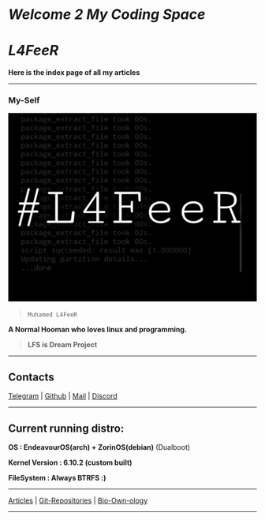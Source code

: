# ***Welcome 2 My Coding Space***

#         *L4FeeR*

**Here is the index page of all my articles**

* * *

### **My-Self**

![L4FeeR](assets/l4feer.png)

  > `Muhamed L4FeeR`

**A Normal Hooman who loves linux and programming.**

 > **LFS is Dream Project** 

*  * *
## **Contacts**

[Telegram](https://t.me/l4feer) | [Github](https://github.com/l4feer) | [Mail](https://gmail.com/muhamedlafeer837@gmail.com) | [Discord](https://discord.me/l4feer0429)

* * *

## **Current running distro:**

**OS			: EndeavourOS(arch) + ZorinOS(debian)**  (Dualboot)

**Kernel Version	: 6.10.2 (custom built)**

**FileSystem		: Always BTRFS :)**

-----------------------------------------------------------------------------

[Articles](/articles.md) | [Git-Repositories](https://github.com/L4FeeR?tab=repositories) | [Bio-Own-ology](/aboutme.md)

-----------------------------------------------------------------------------
